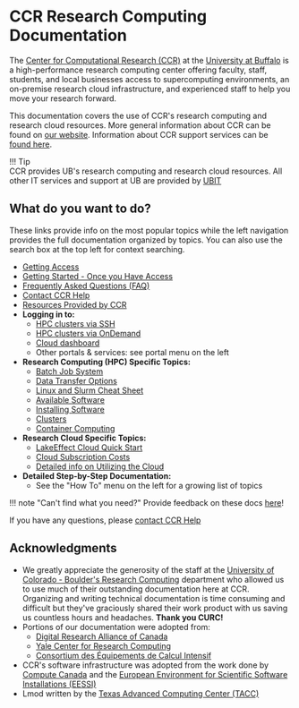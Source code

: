 # CCR Research Computing Documentation

The [Center for Computational Research (CCR)](https://buffalo.edu/ccr) at the [University at Buffalo](https://buffalo.edu) is a high-performance research computing center offering faculty, staff, students, and local businesses access to supercomputing environments, an on-premise research cloud infrastructure, and experienced staff to help you move your research forward.  

This documentation covers the use of CCR's research computing and research cloud resources. More general information about CCR can be found on [our website](https://buffalo.edu/ccr).  Information about CCR support services can be [found here](help.md).   

!!! Tip   
    CCR provides UB's research computing and research cloud resources. All other IT services and support at UB are provided by [UBIT](https://buffalo.edu/ubit)  

## What do you want to do?

These links provide info on the most popular topics while the left navigation
provides the full documentation organized by topics.  You can also use the
search box at the top left for context searching.  

- [Getting Access](getting-access.md)  
- [Getting Started - Once you Have Access](getting-started.md)  
- [Frequently Asked Questions (FAQ)](faq.md)  
- [Contact CCR Help](help.md)  
- [Resources Provided by CCR](getting-started.md#computing-resources-at-ccr)
- **Logging in to:**
    - [HPC clusters via SSH](hpc/login.md)  
    - [HPC clusters via OnDemand](portals/ood.md)  
    - [Cloud dashboard](cloud/using.md)  
    - Other portals & services: see portal menu on the left  
- **Research Computing (HPC) Specific Topics:**  
    - [Batch Job System](hpc/jobs.md)  
    - [Data Transfer Options](hpc/data-transfer.md)  
    - [Linux and Slurm Cheat Sheet](https://buffalo.box.com/s/nqj3neyt2w1dtb3gix6zxqx5gcc9x30n)  
    - [Available Software](software/modules.md)  
    - [Installing Software](software/building.md)  
    - [Clusters](hpc/clusters.md)  
    - [Container Computing](howto/containerization.md)  
- **Research Cloud Specific Topics:**  
    - [LakeEffect Cloud Quick Start](cloud/lake-effect.md#lakeeffect-quick-start)  
    - [Cloud Subscription Costs](cloud/lake-effect.md#subscriptions)  
    - [Detailed info on Utilizing the Cloud](cloud/using.md)  
- **Detailed Step-by-Step Documentation:**  
    - See the "How To" menu on the left for a growing list of topics


!!! note "Can't find what you need?"
    Provide feedback on these docs [here](https://github.com/ubccr/ccrdocs/issues)!

If you have any questions, please [contact CCR Help](help.md)

## Acknowledgments

- We greatly appreciate the generosity of the staff at the [University of Colorado - Boulder's Research Computing](https://curc.readthedocs.io/)
  department who allowed us to use much of their outstanding documentation here
  at CCR. Organizing and writing technical documentation is time consuming and
  difficult but they've graciously shared their work product with us saving us
  countless hours and headaches. **Thank you CURC!**
- Portions of our documentation were adopted from:
    - [Digital Research Alliance of Canada](https://alliancecan.ca)
    - [Yale Center for Research Computing](https://docs.ycrc.yale.edu/)
    - [Consortium des Équipements de Calcul Intensif](https://support.ceci-hpc.be/doc/index.html)
- CCR's software infrastructure was adopted from the work done by [Compute Canada](https://github.com/ComputeCanada)
  and the [European Environment for Scientific Software Installations (EESSI)](https://github.com/EESSI)
- Lmod written by the [Texas Advanced Computing Center (TACC)](https://www.tacc.utexas.edu/)
